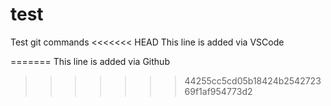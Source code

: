 # test
Test git commands
<<<<<<< HEAD
This line is added via VSCode

=======
This line is added via Github
>>>>>>> 44255cc5cd05b18424b254272369f1af954773d2

